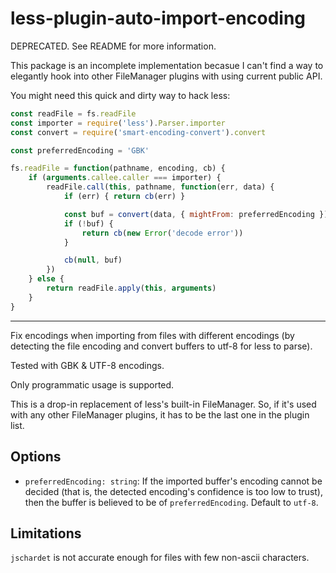 # less-plugin-auto-import-encoding

DEPRECATED. See README for more information.

This package is an incomplete implementation becasue I can't find a way to elegantly hook into other FileManager plugins with using current public API.

You might need this quick and dirty way to hack less:

```javascript
const readFile = fs.readFile
const importer = require('less').Parser.importer
const convert = require('smart-encoding-convert').convert

const preferredEncoding = 'GBK'

fs.readFile = function(pathname, encoding, cb) {
    if (arguments.callee.caller === importer) {
        readFile.call(this, pathname, function(err, data) {
            if (err) { return cb(err) }

            const buf = convert(data, { mightFrom: preferredEncoding })
            if (!buf) {
                return cb(new Error('decode error'))
            }

            cb(null, buf)
        })
    } else {
        return readFile.apply(this, arguments)
    }
}
```



-----------------------

Fix encodings when importing from files with different encodings
(by detecting the file encoding and convert buffers to utf-8 for less to parse).

Tested with GBK & UTF-8 encodings.

Only programmatic usage is supported.

This is a drop-in replacement of less's built-in FileManager.
So, if it's used with any other FileManager plugins, it has to be the last one in the plugin list.

## Options

- `preferredEncoding: string`: If the imported buffer's encoding cannot be decided (that is, the detected encoding's confidence is too low to trust), then the buffer is believed to be of `preferredEncoding`. Default to `utf-8`.

## Limitations

`jschardet` is not accurate enough for files with few non-ascii characters.
